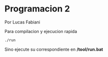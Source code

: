 # Programacion 2
Por Lucas Fabiani

Para compilacion y ejecucion rapida
```bash
./run
```
Sino ejecute su correspondiente en **/tool/run.bat**
